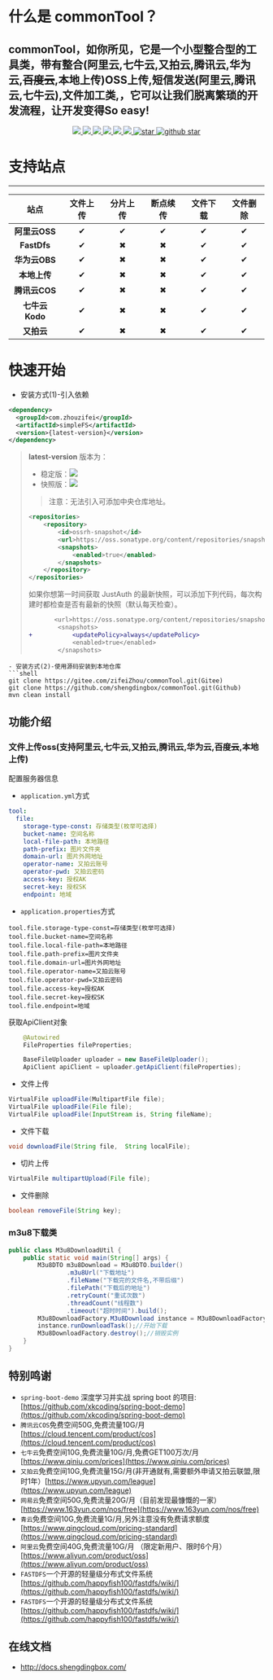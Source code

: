 # 什么是 commonTool？
commonTool，如你所见，它是一个小型整合型的工具类，带有整合(阿里云,七牛云,又拍云,腾讯云,华为云,~~百度云~~,本地上传)OSS上传,短信发送(阿里云,腾讯云,七牛云),文件加工类,，它可以让我们脱离繁琐的开发流程，让开发变得**So easy!**
-------------------------------
<p align="center">
	<a target="_blank" href="https://github.com/shengdingbox/simpleFS/releases/">
		<img src="https://img.shields.io/github/v/release/shengdingbox/simpleFS?style=flat-square" />
	</a>
	<a target="_blank" href="https://oss.sonatype.org/content/repositories/snapshots/com/zhouzifei/mediaTool/">
		<img src="https://img.shields.io/nexus/s/com.zhouzifei/ediaTool.svg?server=https://oss.sonatype.org&style=flat-square"/>
	</a>
	<a target="_blank" href="https://github.com/shengdingbox/mediaTool/blob/master/LICENSE">
		<img src="https://img.shields.io/apm/l/vim-mode.svg?color=yellow" />
	</a>
	<a target="_blank" href="https://www.oracle.com/technetwork/java/javase/downloads/index.html">
		<img src="https://img.shields.io/badge/JDK-1.8+-green.svg" />
	</a>
	<a target="_blank" href="https://docs.zhouzifei.com" title="参考文档">
		<img src="https://img.shields.io/badge/Docs-latest-blueviolet.svg" />
	</a>
	<a href="https://codecov.io/gh/shengdingbox/simpleFS">
      <img src="https://codecov.io/gh/shengdingbox/simpleFS/branch/master/graph/badge.svg?token=FRL4DCBK5K"/>
    </a>
	<a href='https://gitee.com/zifeiZhou/simpleFS/stargazers'>
	<img src='https://gitee.com/zifeiZhou/simpleFS/badge/star.svg?theme=dark' alt='star'/>
	</a>
	<a target="_blank" href='https://github.com/shengdingbox/simpleFS/'>
		<img src="https://img.shields.io/github/stars/shengdingbox/simpleFS.svg?style=social" alt="github star"></img>
	</a>
</p>

# 支持站点
-------------------------------

| 站点 | 文件上传 | 分片上传 | 断点续传 | 文件下载 | 文件删除 |
| :--: | :--: | :--: | :--: | :--: | :--: |
| **阿里云OSS**  |✔|✔|✔|✔|✔|
| **FastDfs**   |✔|✖|✖|✔|✔|
| **华为云OBS**  |✔|✖|✖|✔|✔|
| **本地上传**   |✔|✖|✖|✔|✔|
| **腾讯云COS**  |✔|✖|✖|✔|✔|
| **七牛云Kodo** |✔|✖|✖|✔|✔|
| **又拍云**     |✔|✖|✖|✔|✔|
	
# 快速开始
-  安装方式(1)-引入依赖
```xml
<dependency>
  <groupId>com.zhouzifei</groupId>
  <artifactId>simpleFS</artifactId>
  <version>{latest-version}</version>
</dependency>
```
> **latest-version** 版本为：
> - 稳定版：![](https://img.shields.io/github/v/release/shengdingbox/simpleFS?style=flat-square) 
> - 快照版：![](https://img.shields.io/nexus/s/https/oss.sonatype.org/me.zhyd.oauth/JustAuth.svg?style=flat-square)
> > 注意：无法引入可添加中央仓库地址。
>
> 
> ```xml
> <repositories>
>     <repository>
>         <id>ossrh-snapshot</id>
>         <url>https://oss.sonatype.org/content/repositories/snapshots</url>
>         <snapshots>
>             <enabled>true</enabled>
>         </snapshots>
>     </repository>
> </repositories>
> ```
> 
> 如果你想第一时间获取 JustAuth 的最新快照，可以添加下列代码，每次构建时都检查是否有最新的快照（默认每天检查）。
> 
> ```diff
>        <url>https://oss.sonatype.org/content/repositories/snapshots</url>
>         <snapshots>
> +           <updatePolicy>always</updatePolicy>
>             <enabled>true</enabled>
>         </snapshots>
> ```
```
- 安装方式(2)-使用源码安装到本地仓库
```shell
git clone https://gitee.com/zifeiZhou/commonTool.git(Gitee)
git clone https://github.com/shengdingbox/commonTool.git(Github)
mvn clean install
```
## 功能介绍
### 文件上传oss(支持阿里云,七牛云,又拍云,腾讯云,华为云,~~百度云~~,本地上传)

配置服务器信息

- `application.yml`方式
```yaml
tool:
  file:
    storage-type-const: 存储类型(枚举可选择)
    bucket-name: 空间名称
    local-file-path: 本地路径
    path-prefix: 图片文件夹
    domain-url: 图片外网地址
    operator-name: 又拍云账号
    operator-pwd: 又拍云密码
    access-key: 授权AK
    secret-key: 授权SK
    endpoint: 地域
```
- `application.properties`方式
```properties
tool.file.storage-type-const=存储类型(枚举可选择)
tool.file.bucket-name=空间名称
tool.file.local-file-path=本地路径
tool.file.path-prefix=图片文件夹
tool.file.domain-url=图片外网地址
tool.file.operator-name=又拍云账号
tool.file.operator-pwd=又拍云密码
tool.file.access-key=授权AK
tool.file.secret-key=授权SK
tool.file.endpoint=地域
```
获取ApiClient对象
```java
    @Autowired
    FileProperties fileProperties;

    BaseFileUploader uploader = new BaseFileUploader();
    ApiClient apiClient = uploader.getApiClient(fileProperties);
```
- 文件上传
```java
VirtualFile uploadFile(MultipartFile file);
VirtualFile uploadFile(File file);
VirtualFile uploadFile(InputStream is, String fileName);
```
- 文件下载
```java
void downloadFile(String file,  String localFile);
```
- 切片上传
```java
VirtualFile multipartUpload(File file);
```
- 文件删除
```java
boolean removeFile(String key);
```
### m3u8下载类

```java
public class M3u8DownloadUtil {
    public static void main(String[] args) {
        M3u8DTO m3u8Download = M3u8DTO.builder()
                .m3u8Url("下载地址")
                .fileName("下载完的文件名,不带后缀")
                .filePath("下载后的地址")
                .retryCount("重试次数")
                .threadCount("线程数")
                .timeout("超时时间").build();
        M3u8DownloadFactory.M3u8Download instance = M3u8DownloadFactory.getInstance(m3u8Download);
        instance.runDownloadTask();//开始下载
        M3u8DownloadFactory.destroy();//销毁实例
    }
}
```

## 特别鸣谢
- `spring-boot-demo` 深度学习并实战 spring boot 的项目: [https://github.com/xkcoding/spring-boot-demo](https://github.com/xkcoding/spring-boot-demo) 
- `腾讯云COS`免费空间50G,免费流量10G/月 [https://cloud.tencent.com/product/cos](https://cloud.tencent.com/product/cos)
- `七牛云`免费空间10G,免费流量10G/月,免费GET100万次/月[https://www.qiniu.com/prices](https://www.qiniu.com/prices)
- `又拍云`免费空间10G,免费流量15G/月(非开通就有,需要额外申请又拍云联盟,限时1年）[https://www.upyun.com/league](https://www.upyun.com/league)
- `网易云`免费空间50G,免费流量20G/月（目前发现最慷慨的一家）[https://www.163yun.com/nos/free](https://www.163yun.com/nos/free)
- `青云`免费空间10G,免费流量1G/月,另外注意没有免费请求额度[https://www.qingcloud.com/pricing-standard](https://www.qingcloud.com/pricing-standard)
- `阿里云`免费空间40G,免费流量10G/月 （限定新用户、限时6个月）[https://www.aliyun.com/product/oss](https://www.aliyun.com/product/oss)
- `FASTDFS`一个开源的轻量级分布式文件系统[https://github.com/happyfish100/fastdfs/wiki/](https://github.com/happyfish100/fastdfs/wiki/)
- `FASTDFS`一个开源的轻量级分布式文件系统[https://github.com/happyfish100/fastdfs/wiki/](https://github.com/happyfish100/fastdfs/wiki/)



## 在线文档
- <a href = "http://docs.shengdingbox.com/">http://docs.shengdingbox.com/</a>
